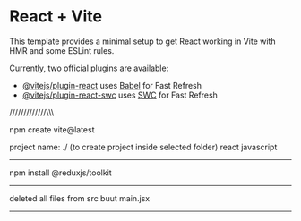 # React + Vite

This template provides a minimal setup to get React working in Vite with HMR and some ESLint rules.

Currently, two official plugins are available:

- [@vitejs/plugin-react](https://github.com/vitejs/vite-plugin-react/blob/main/packages/plugin-react/README.md) uses [Babel](https://babeljs.io/) for Fast Refresh
- [@vitejs/plugin-react-swc](https://github.com/vitejs/vite-plugin-react-swc) uses [SWC](https://swc.rs/) for Fast Refresh


////\/\/\/\/\/\/\/\/\/\\\\\\

npm create vite@latest

project name: ./ (to create project inside selected folder)
react
javascript
__________________

 npm install @reduxjs/toolkit
 __________________
 deleted all files from src buut main.jsx
 ________
